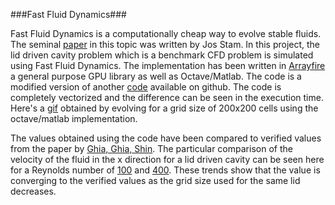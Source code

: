 ###Fast Fluid Dynamics###

Fast Fluid Dynamics is a computationally cheap way to evolve stable fluids. The
seminal
[paper](http://www.dgp.toronto.edu/people/stam/reality/Research/pdf/ns.pdf)
in this topic was written by Jos Stam. In this project, the lid driven cavity
problem which is a benchmark CFD problem is simulated using Fast Fluid Dynamics.
The implementation has been written in
[Arrayfire](https://github.com/arrayfire/arrayfire) a general purpose GPU
library as well as Octave/Matlab. The code is a modified version of another
[code](https://github.com/lukasbystricky/FastFluidDynamics) available on github.
The code is completely vectorized and the difference can be seen in the execution
time. Here's a [gif](octave_implementation/results/n_200.gif) obtained by evolving for
a grid size of 200x200 cells using the octave/matlab implementation.


The values obtained using the code have been compared to verified values from
the paper by [Ghia, Ghia,
Shin](https://pdfs.semanticscholar.org/211b/45b6a06336a72ca064a6e59b14ebc520211c.pdf).
The particular comparison of the velocity of the fluid in the x direction for a
lid driven cavity can be seen here for a Reynolds number of 
[100](octave_implementation/results/u_profile_re_100.png)
and [400](octave_implementation/results/u_profile_re_400.png). These trends show
that the value is converging to the verified values as the grid size used for
the same lid decreases.
